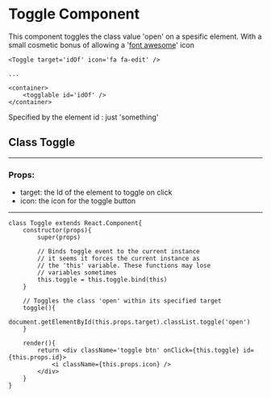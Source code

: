 # Toggle Component
This component toggles the class value 'open' on a spesific element.
With a small cosmetic bonus of allowing a '[font awesome]()' icon

    <Toggle target='idOf' icon='fa fa-edit' />

    ...

    <container>
        <togglable id='idOf' />
    </container>

Specified by the element id : just 'something'


## Class Toggle
---
###  Props:
- target: the Id of the element to toggle on click
- icon:   the icon for the toggle button
---
    class Toggle extends React.Component{
        constructor(props){
            super(props)

            // Binds toggle event to the current instance 
            // it seems it forces the current instance as
            // the 'this' variable. These functions may lose
            // variables sometimes        
            this.toggle = this.toggle.bind(this)
        }

        // Toggles the class 'open' within its specified target
        toggle(){
            document.getElementById(this.props.target).classList.toggle('open')
        }

        render(){
            return <div className='toggle btn' onClick={this.toggle} id={this.props.id}>
                <i className={this.props.icon} />
            </div>
        }
    }